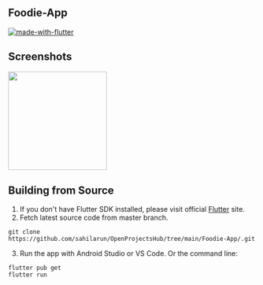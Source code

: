 ## Foodie-App

[![made-with-flutter](https://img.shields.io/badge/Made%20with-Flutter-1f425f.svg)](https://flutter.dev/)

## Screenshots

<img src="https://cdn.discordapp.com/attachments/1209916435980091492/1211334960401612800/Screenshot_2024-02-25_205811.png?ex=65edd298&is=65db5d98&hm=a3574eabe1562e089c051296b2be01db1a3e48398391cfb594b156069ad82b3d&" width="200" />

## Building from Source

1. If you don't have Flutter SDK installed, please visit official [Flutter](https://flutter.dev/) site.
2. Fetch latest source code from master branch.

```
git clone https://github.com/sahilarun/OpenProjectsHub/tree/main/Foodie-App/.git
```
3. Run the app with Android Studio or VS Code. Or the command line:
```
flutter pub get
flutter run
```
